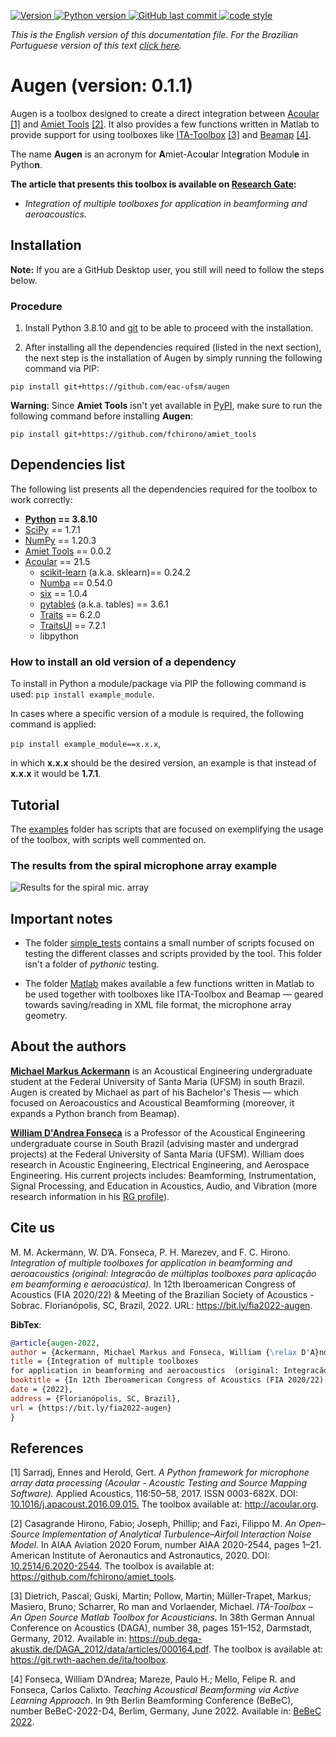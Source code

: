 <p align="left">
  <a href="https://github.com/eac-ufsm/augen/" target="_blank">
    <img alt="Version" src="https://img.shields.io/badge/Version-0.1.0-brightgreen">
  </a>

  <a href="https://www.python.org/downloads/release/python-3810/" target="_blank">
    <img alt="Python version" src="https://img.shields.io/badge/Python-3.8.10-blue">
  </a>

  <a href="https://github.com/eac-ufsm/augen/commits/master" target="_blank">
    <img src="https://img.shields.io/github/last-commit/eac-ufsm/augen" alt="GitHub last commit">
  </a>

  <a href="https://github.com/psf/black" target="_blank">
    <img alt="code style" src="https://img.shields.io/badge/code style-black-black">
  </a>
</p>

*This is the English version of this documentation file. For the Brazilian Portuguese version of this text [click here](README_PT-BR.md).*

# Augen (version: 0.1.1)

Augen is a toolbox designed to create a direct integration between [Acoular](https://github.com/acoular/acoular) [[1]](#1) and [Amiet Tools](https://github.com/fchirono/amiet_tools) [[2]](#2). It also provides a few functions written in Matlab to provide support for using toolboxes like [ITA-Toolbox](https://git.rwth-aachen.de/ita/toolbox) [[3]](#3) and [Beamap](https://github.com/eac-ufsm/beamap) [[4]](#4).

The name **Augen** is an acronym for **A**miet-Aco**u**lar Inte**g**ration Modul**e** in Pytho**n**.

**The article that presents this toolbox is available on [Research Gate](https://www.researchgate.net/publication/363031873_Integracao_de_multiplas_toolboxes_para_aplicacao_em_beamforming_e_aeroacustica):**

- *Integration of multiple toolboxes for application in beamforming and aeroacoustics.*

## Installation

**Note:** If you are a GitHub Desktop user, you still will need to follow the steps below.

### Procedure

1. Install Python 3.8.10 and [git](https://git-scm.com/) to be able to proceed with the installation.

2. After installing all the dependencies required (listed in the next section), the next step is the installation of Augen by simply running the following command via PIP:

```pip install git+https://github.com/eac-ufsm/augen```

**Warning**: Since **Amiet Tools** isn't yet available in [PyPI](https://pypi.org/), make sure to run the following command before installing **Augen**:

```pip install git+https://github.com/fchirono/amiet_tools```

## Dependencies list

The following list presents all the dependencies required for the toolbox to work correctly:

- **[Python](https://www.python.org/downloads/release/python-3810/) == 3.8.10**
- [SciPy](https://scipy.org/) == 1.7.1
- [NumPy](https://numpy.org/) == 1.20.3
- [Amiet Tools](https://github.com/fchirono/amiet_tools) == 0.0.2
- [Acoular](https://github.com/acoular/acoular) == 21.5
  - [scikit-learn](https://scikit-learn.org/stable/) (a.k.a. sklearn)== 0.24.2
  - [Numba](https://numba.pydata.org/) == 0.54.0
  - [six](https://github.com/benjaminp/six) == 1.0.4
  - [pytables](https://github.com/PyTables/PyTables) (a.k.a. tables) == 3.6.1
  - [Traits](https://docs.enthought.com/traits/index.html) == 6.2.0
  - [TraitsUI](https://docs.enthought.com/traitsui/) == 7.2.1
  - libpython

### How to install an old version of a dependency

To install in Python a module/package via PIP the following command is used:
```pip install example_module```.

In cases where a specific version of a module is required, the following command is applied:

```pip install example_module==x.x.x```,

in which **x.x.x** should be the desired version, an example is that instead of **x.x.x** it would be **1.7.1**.

## Tutorial

The [examples](examples) folder has scripts that are focused on exemplifying the usage of the toolbox, with scripts well commented on.

### The results from the spiral microphone array example

![Results for the spiral mic. array](examples/fia22/images/Spiral_MicArray.png)

## Important notes

- The folder [simple_tests](simple_tests) contains a small number of scripts focused on testing the different classes and scripts provided by the tool. This folder isn't a folder of *pythonic* testing.

- The folder [Matlab](matlab) makes available a few functions written in Matlab to be used together with toolboxes like ITA-Toolbox and Beamap — geared towards saving/reading in XML file format, the microphone array geometry.

## About the authors

**[Michael Markus Ackermann](https://www.researchgate.net/profile/Michael-Ackermann-3)** is an Acoustical Engineering undergraduate student at the Federal University of Santa Maria (UFSM) in south Brazil. Augen is created by Michael as part of his Bachelor's Thesis — which focused on Aeroacoustics and Acoustical Beamforming (moreover, it expands a Python branch from Beamap).

**[William D'Andrea Fonseca](https://www.researchgate.net/profile/William-Fonseca-4)** is a Professor of the Acoustical Engineering undergraduate course in South Brazil (advising master and undergrad projects) at the Federal University of Santa Maria (UFSM). William does research in Acoustic Engineering, Electrical Engineering, and Aerospace Engineering. His current projects includes: Beamforming, Instrumentation, Signal Processing, and Education in Acoustics, Audio, and Vibration (more research information in his [RG profile](http://will.eng.br)).

## Cite us

M. M. Ackermann, W. D’A. Fonseca, P. H. Marezev, and F. C. Hirono. *Integration of multiple toolboxes for application in beamforming and aeroacoustics  (original: Integracão de múltiplas toolboxes para aplicação em beamforming e aeroacústica).* In 12th Iberoamerican Congress of Acoustics (FIA 2020/22) & Meeting of the Brazilian Society of Acoustics - Sobrac. Florianópolis, SC, Brazil, 2022. URL: <https://bit.ly/fia2022-augen>.

**BibTex**:

```bibtex
@article{augen-2022,
author = {Ackermann, Michael Markus and Fonseca, William {\relax D'A}ndrea, and Mareze, Paulo Henrique and Casagrande Hirono, Fábio},
title = {Integration of multiple toolboxes
for application in beamforming and aeroacoustics  (original: Integracão de múltiplas toolboxes para aplicação em beamforming e aeroacústica)},
booktitle = {In 12th Iberoamerican Congress of Acoustics (FIA 2020/22) \& Meeting of the Brazilian Society of Acoustics - Sobrac.},
date = {2022},
address = {Florianópolis, SC, Brazil},
url = {https://bit.ly/fia2022-augen}
}
```

## References

<a id="1">[1]</a> Sarradj, Ennes and Herold, Gert. *A Python framework for microphone array data processing (Acoular - Acoustic Testing and Source Mapping Software).* Applied Acoustics, 116:50–58, 2017. ISSN 0003-682X. DOI: [10.1016/j.apacoust.2016.09.015.](https://doi.org/10.1016/j.apacoust.2016.09.015.) The toolbox available at: <http://acoular.org>.

<a id="2">[2]</a> Casagrande Hirono, Fabio; Joseph, Phillip; and Fazi, Filippo M. *An Open–Source Implementation of Analytical Turbulence–Airfoil Interaction Noise Model*. In AIAA Aviation 2020 Forum, number AIAA 2020-2544, pages 1–21. American Institute of Aeronautics and Astronautics, 2020. DOI: [10.2514/6.2020-2544](https://doi.org/10.2514/6.2020-2544). The toolbox is available at: <https://github.com/fchirono/amiet_tools>.

<a id="3">[3]</a> Dietrich, Pascal; Guski, Martin; Pollow, Martin; Müller-Trapet, Markus; Masiero, Bruno; Scharrer, Ro man and Vorlaender, Michael. *ITA-Toolbox – An Open Source Matlab Toolbox for Acousticians*. In 38th German Annual Conference on Acoustics (DAGA), number 38, pages 151–152, Darmstadt, Germany, 2012. Available in: <https://pub.dega-akustik.de/DAGA_2012/data/articles/000164.pdf>. The toolbox is available at: <https://git.rwth-aachen.de/ita/toolbox>.

<a id="4">[4]</a> Fonseca, William D’Andrea; Mareze, Paulo H.; Mello, Felipe R. and Fonseca, Carlos Calixto. *Teaching Acoustical Beamforming via Active Learning Approach*. In 9th Berlin Beamforming Conference (BeBeC), number BeBeC-2022-D4, Berlim, Germany, June 2022. Available in: [BeBeC 2022](https://bit.ly/bebec2022).
